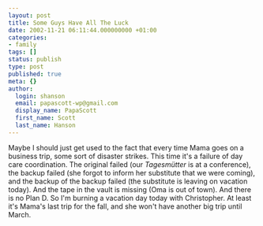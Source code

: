 ```yaml
---
layout: post
title: Some Guys Have All The Luck
date: 2002-11-21 06:11:44.000000000 +01:00
categories:
- family
tags: []
status: publish
type: post
published: true
meta: {}
author:
  login: shanson
  email: papascott-wp@gmail.com
  display_name: PapaScott
  first_name: Scott
  last_name: Hanson
---
```

<p>Maybe I should just get used to the fact that every time Mama goes on a business trip, some sort of disaster strikes. This time it's a failure of day care coordination. The original failed (our <em>Tagesmütter</em> is at a conference), the backup failed (she forgot to inform her substitute that we were coming), and the backup of the backup failed (the substitute is leaving on vacation today). And the tape in the vault is missing (Oma is out of town). And there is no Plan D. So I'm burning a vacation day today with Christopher. At least it's Mama's last trip for the fall, and she won't have another big trip until March.</p>
